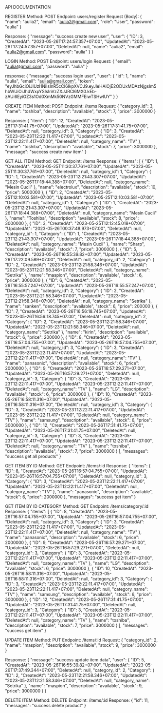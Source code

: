 API DOCUMENTATION

REGISTER Method: POST Endpoint: users/register Request (Body): {
\"name\": \"aulia2\", \"email\": \"aulia2@gmail.com\", \"role\":
\"User\", \"password\": \"aulia\" }

Response: { \"message\": \"success create new user\", \"user\": {
\"ID\": 3, \"CreatedAt\": \"2023-05-26T17:24:57.357+07:00\",
\"UpdatedAt\": \"2023-05-26T17:24:57.357+07:00\", \"DeletedAt\": null,
\"name\": \"aulia2\", \"email\": \"aulia2@gmail.com\", \"password\":
\"aulia\" } }

LOGIN Method: POST Endpoint: users/login Request: { \"email\":
\"aulia@gmail.com\", \"password\": \"aulia\" }

response: { \"message\": \"success login user\", \"user\": { \"id\": 1,
\"name\": \"aulia\", \"email\": \"aulia@gmail.com\", \"token\":
\"eyJhbGciOiJIUzI1NiIsInR5cCI6IkpXVCJ9.eyJleHAiOjE2ODUxMDAzNjgsIm5hbWUiOiJhdWxpYSIsInVzZXJJRCI6MX0.kEb-zAUi6EyiGZ3s1Od0XmMk50NVzGMMFEiwTSHwlUY\"
} }

CREATE ITEM Method: POST Endpoint: /items Request: { \"category_id\": 3,
\"name\": \"toshiba\", \"description\": \"available\", \"stock\": 7,
\"price\": 3000000 }

Response: { \"item\": { \"ID\": 12, \"CreatedAt\":
\"2023-05-26T17:31:41.75+07:00\", \"UpdatedAt\":
\"2023-05-26T17:31:41.75+07:00\", \"DeletedAt\": null, \"category_id\":
3, \"Category\": { \"ID\": 3, \"CreatedAt\":
\"2023-05-23T12:22:11.417+07:00\", \"UpdatedAt\":
\"2023-05-23T12:22:11.417+07:00\", \"DeletedAt\": null,
\"category_name\": \"TV\" }, \"name\": \"toshiba\", \"description\":
\"available\", \"stock\": 7, \"price\": 3000000 }, \"message\":
\"success create new item\" }

GET ALL ITEM Method: GET Endpoint: /items Response: { \"items\": \[ {
\"ID\": 1, \"CreatedAt\": \"2023-05-25T11:30:37.761+07:00\",
\"UpdatedAt\": \"2023-05-25T11:30:37.761+07:00\", \"DeletedAt\": null,
\"category_id\": 1, \"Category\": { \"ID\": 1, \"CreatedAt\":
\"2023-05-23T12:21:43.307+07:00\", \"UpdatedAt\":
\"2023-05-26T17:18:44.388+07:00\", \"DeletedAt\": null,
\"category_name\": \"Mesin Cucii\" }, \"name\": \"electrolux\",
\"description\": \"available\", \"stock\": 10, \"price\": 5000000 }, {
\"ID\": 2, \"CreatedAt\": \"2023-05-25T12:10:03.581+07:00\",
\"UpdatedAt\": \"2023-05-25T12:10:03.581+07:00\", \"DeletedAt\": null,
\"category_id\": 1, \"Category\": { \"ID\": 1, \"CreatedAt\":
\"2023-05-23T12:21:43.307+07:00\", \"UpdatedAt\":
\"2023-05-26T17:18:44.388+07:00\", \"DeletedAt\": null,
\"category_name\": \"Mesin Cucii\" }, \"name\": \"Toshiba\",
\"description\": \"available\", \"stock\": 8, \"price\": 3000000 }, {
\"ID\": 3, \"CreatedAt\": \"2023-05-25T12:12:45.018+07:00\",
\"UpdatedAt\": \"2023-05-26T00:37:48.973+07:00\", \"DeletedAt\": null,
\"category_id\": 1, \"Category\": { \"ID\": 1, \"CreatedAt\":
\"2023-05-23T12:21:43.307+07:00\", \"UpdatedAt\":
\"2023-05-26T17:18:44.388+07:00\", \"DeletedAt\": null,
\"category_name\": \"Mesin Cucii\" }, \"name\": \"Sharp\",
\"description\": \"available\", \"stock\": 7, \"price\": 3000000 }, {
\"ID\": 5, \"CreatedAt\": \"2023-05-26T16:55:39.82+07:00\",
\"UpdatedAt\": \"2023-05-26T17:22:09.589+07:00\", \"DeletedAt\": null,
\"category_id\": 2, \"Category\": { \"ID\": 2, \"CreatedAt\":
\"2023-05-23T12:21:58.346+07:00\", \"UpdatedAt\":
\"2023-05-23T12:21:58.346+07:00\", \"DeletedAt\": null,
\"category_name\": \"Setrika\" }, \"name\": \"maspion\",
\"description\": \"available\", \"stock\": 6, \"price\": 3000000 }, {
\"ID\": 6, \"CreatedAt\": \"2023-05-26T16:55:57.247+07:00\",
\"UpdatedAt\": \"2023-05-26T16:55:57.247+07:00\", \"DeletedAt\": null,
\"category_id\": 2, \"Category\": { \"ID\": 2, \"CreatedAt\":
\"2023-05-23T12:21:58.346+07:00\", \"UpdatedAt\":
\"2023-05-23T12:21:58.346+07:00\", \"DeletedAt\": null,
\"category_name\": \"Setrika\" }, \"name\": \"sanken\", \"description\":
\"available\", \"stock\": 6, \"price\": 200000 }, { \"ID\": 7,
\"CreatedAt\": \"2023-05-26T16:56:18.745+07:00\", \"UpdatedAt\":
\"2023-05-26T16:56:18.745+07:00\", \"DeletedAt\": null, \"category_id\":
2, \"Category\": { \"ID\": 2, \"CreatedAt\":
\"2023-05-23T12:21:58.346+07:00\", \"UpdatedAt\":
\"2023-05-23T12:21:58.346+07:00\", \"DeletedAt\": null,
\"category_name\": \"Setrika\" }, \"name\": \"kirin\", \"description\":
\"available\", \"stock\": 6, \"price\": 200000 }, { \"ID\": 8,
\"CreatedAt\": \"2023-05-26T16:57:04.755+07:00\", \"UpdatedAt\":
\"2023-05-26T16:57:04.755+07:00\", \"DeletedAt\": null, \"category_id\":
3, \"Category\": { \"ID\": 3, \"CreatedAt\":
\"2023-05-23T12:22:11.417+07:00\", \"UpdatedAt\":
\"2023-05-23T12:22:11.417+07:00\", \"DeletedAt\": null,
\"category_name\": \"TV\" }, \"name\": \"panasonic\", \"description\":
\"available\", \"stock\": 6, \"price\": 2000000 }, { \"ID\": 9,
\"CreatedAt\": \"2023-05-26T16:57:29.271+07:00\", \"UpdatedAt\":
\"2023-05-26T16:57:29.271+07:00\", \"DeletedAt\": null, \"category_id\":
3, \"Category\": { \"ID\": 3, \"CreatedAt\":
\"2023-05-23T12:22:11.417+07:00\", \"UpdatedAt\":
\"2023-05-23T12:22:11.417+07:00\", \"DeletedAt\": null,
\"category_name\": \"TV\" }, \"name\": \"LG\", \"description\":
\"available\", \"stock\": 6, \"price\": 3000000 }, { \"ID\": 10,
\"CreatedAt\": \"2023-05-26T16:58:11.316+07:00\", \"UpdatedAt\":
\"2023-05-26T16:58:11.316+07:00\", \"DeletedAt\": null, \"category_id\":
3, \"Category\": { \"ID\": 3, \"CreatedAt\":
\"2023-05-23T12:22:11.417+07:00\", \"UpdatedAt\":
\"2023-05-23T12:22:11.417+07:00\", \"DeletedAt\": null,
\"category_name\": \"TV\" }, \"name\": \"samsung\", \"description\":
\"available\", \"stock\": 6, \"price\": 3000000 }, { \"ID\": 12,
\"CreatedAt\": \"2023-05-26T17:31:41.75+07:00\", \"UpdatedAt\":
\"2023-05-26T17:31:41.75+07:00\", \"DeletedAt\": null, \"category_id\":
3, \"Category\": { \"ID\": 3, \"CreatedAt\":
\"2023-05-23T12:22:11.417+07:00\", \"UpdatedAt\":
\"2023-05-23T12:22:11.417+07:00\", \"DeletedAt\": null,
\"category_name\": \"TV\" }, \"name\": \"toshiba\", \"description\":
\"available\", \"stock\": 7, \"price\": 3000000 } \], \"messages\":
\"success get all products\" }

GET ITEM BY ID Method: GET Endpoint: /items/:id Response: { \"items\": {
\"ID\": 8, \"CreatedAt\": \"2023-05-26T16:57:04.755+07:00\",
\"UpdatedAt\": \"2023-05-26T16:57:04.755+07:00\", \"DeletedAt\": null,
\"category_id\": 3, \"Category\": { \"ID\": 3, \"CreatedAt\":
\"2023-05-23T12:22:11.417+07:00\", \"UpdatedAt\":
\"2023-05-23T12:22:11.417+07:00\", \"DeletedAt\": null,
\"category_name\": \"TV\" }, \"name\": \"panasonic\", \"description\":
\"available\", \"stock\": 6, \"price\": 2000000 }, \"messages\":
\"success get item\" }

GET ITEM BY ID CATEGORY Method: GET Endpoint: /items/category/:id
Response: { \"items\": \[ { \"ID\": 8, \"CreatedAt\":
\"2023-05-26T16:57:04.755+07:00\", \"UpdatedAt\":
\"2023-05-26T16:57:04.755+07:00\", \"DeletedAt\": null, \"category_id\":
3, \"Category\": { \"ID\": 3, \"CreatedAt\":
\"2023-05-23T12:22:11.417+07:00\", \"UpdatedAt\":
\"2023-05-23T12:22:11.417+07:00\", \"DeletedAt\": null,
\"category_name\": \"TV\" }, \"name\": \"panasonic\", \"description\":
\"available\", \"stock\": 6, \"price\": 2000000 }, { \"ID\": 9,
\"CreatedAt\": \"2023-05-26T16:57:29.271+07:00\", \"UpdatedAt\":
\"2023-05-26T16:57:29.271+07:00\", \"DeletedAt\": null, \"category_id\":
3, \"Category\": { \"ID\": 3, \"CreatedAt\":
\"2023-05-23T12:22:11.417+07:00\", \"UpdatedAt\":
\"2023-05-23T12:22:11.417+07:00\", \"DeletedAt\": null,
\"category_name\": \"TV\" }, \"name\": \"LG\", \"description\":
\"available\", \"stock\": 6, \"price\": 3000000 }, { \"ID\": 10,
\"CreatedAt\": \"2023-05-26T16:58:11.316+07:00\", \"UpdatedAt\":
\"2023-05-26T16:58:11.316+07:00\", \"DeletedAt\": null, \"category_id\":
3, \"Category\": { \"ID\": 3, \"CreatedAt\":
\"2023-05-23T12:22:11.417+07:00\", \"UpdatedAt\":
\"2023-05-23T12:22:11.417+07:00\", \"DeletedAt\": null,
\"category_name\": \"TV\" }, \"name\": \"samsung\", \"description\":
\"available\", \"stock\": 6, \"price\": 3000000 }, { \"ID\": 12,
\"CreatedAt\": \"2023-05-26T17:31:41.75+07:00\", \"UpdatedAt\":
\"2023-05-26T17:31:41.75+07:00\", \"DeletedAt\": null, \"category_id\":
3, \"Category\": { \"ID\": 3, \"CreatedAt\":
\"2023-05-23T12:22:11.417+07:00\", \"UpdatedAt\":
\"2023-05-23T12:22:11.417+07:00\", \"DeletedAt\": null,
\"category_name\": \"TV\" }, \"name\": \"toshiba\", \"description\":
\"available\", \"stock\": 7, \"price\": 3000000 } \], \"messages\":
\"success get item\" }

UPDATE ITEM Method: PUT Endpoint: /items/:id Request: { \"category_id\":
2, \"name\": \"maspion\", \"description\": \"available\", \"stock\": 9,
\"price\": 3000000 }

Response: { \"message\": \"success update item data\", \"user\": {
\"ID\": 5, \"CreatedAt\": \"2023-05-26T16:55:39.82+07:00\",
\"UpdatedAt\": \"2023-05-26T17:37:49.344+07:00\", \"DeletedAt\": null,
\"category_id\": 2, \"Category\": { \"ID\": 2, \"CreatedAt\":
\"2023-05-23T12:21:58.346+07:00\", \"UpdatedAt\":
\"2023-05-23T12:21:58.346+07:00\", \"DeletedAt\": null,
\"category_name\": \"Setrika\" }, \"name\": \"maspion\",
\"description\": \"available\", \"stock\": 9, \"price\": 3000000 } }

DELETE ITEM Method: DELETE Endpoint: /items/:id Response: { \"id\": 11,
\"messages\": \"success delete product\" }
